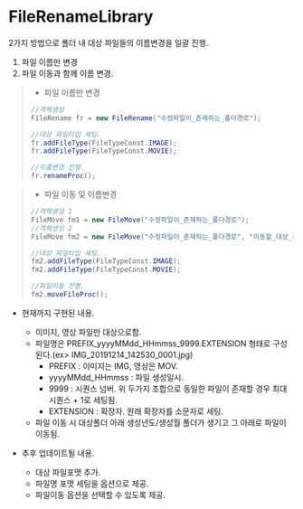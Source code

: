# FileRenameLibrary
2가지 방법으로 폴더 내 대상 파일들의 이름변경을 일괄 진행.

1. 파일 이름만 변경
2. 파일 이동과 함께 이름 변경.

> + 파일 이름만 변경
> ```java
> //객체생성
> FileRename fr = new FileRename("수정파일이_존재하는_폴더경로");
> 
> //대상 파일타입 세팅.
> fr.addFileType(FileTypeConst.IMAGE);
> fr.addFileType(FileTypeConst.MOVIE);
> 
> //이름변경 진행.
> fr.renameProc();
> ```

> + 파일 이동 및 이름변경
> ```java
> //객체생성 1
> FileMove fm1 = new FileMove("수정파일이_존재하는_폴더경로");
> //객체생성 2
> FileMove fm2 = new FileMove("수정파일이_존재하는_폴더경로", "이동할_대상_폴더경로");
> 
> //대상 파일타입 세팅.
> fm2.addFileType(FileTypeConst.IMAGE);
> fm2.addFileType(FileTypeConst.MOVIE);
> 
> //파일이동 진행.
> fm2.moveFileProc();
> ```

* 현재까지 구현된 내용.
  - 이미지, 영상 파일만 대상으로함.
  - 파일명은 PREFIX_yyyyMMdd_HHmmss_9999.EXTENSION 형태로 구성된다.(ex> IMG_20191214_142530_0001.jpg)
    + PREFIX : 이미지는 IMG, 영상은 MOV.
    + yyyyMMdd_HHmmss : 파일 생성일시.
    + 9999 : 시퀀스 넘버. 위 두가지 조합으로 동일한 파일이 존재할 경우 최대 시퀀스 + 1로 세팅됨.
    + EXTENSION : 확장자. 원래 확장자를 소문자로 세팅.
  - 파일 이동 시 대상폴더 아래 생성년도/생성월 폴더가 생기고 그 아래로 파일이 이동됨.

* 추후 업데이트될 내용.
  - 대상 파일포맷 추가.
  - 파일명 포맷 세팅을 옵션으로 제공.
  - 파일이동 옵션을 선택할 수 있도록 제공.
  
